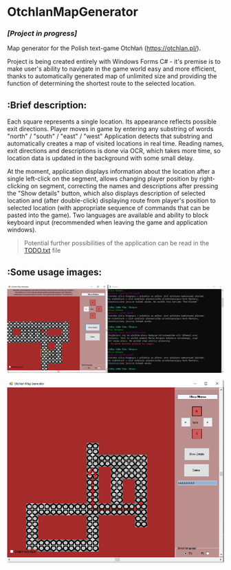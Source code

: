 # OtchlanMapGenerator
### ***[Project in progress]***

Map generator for the Polish text-game Otchłań (https://otchlan.pl/).

Project is being created entirely with Windows Forms C# - it's premise is to make user's ability to navigate in the game world easy and more efficient,
thanks to automatically generated map of unlimited size and providing the function of determining the shortest route to the selected location.

## :Brief description:

Each square represents a single location. Its appearance reflects possible exit directions. Player moves in game by entering any substring of words "north" / "south" / "east" / "west"
Application detects that substring and automatically creates a map of visited locations in real time.
Reading names, exit directions and descriptions is done via OCR, which takes more time, so location data is updated in the background with some small delay.

At the moment, application displays information about the location after a single left-click on the segment, allows changing player position by right-clicking on segment, correcting the names and descriptions after pressing the "Show details" button, which also displays description of selected location and (after double-click) displaying route from player's position to selected location (with appropriate sequence of commands that can be pasted into the game).
Two languages are available and ability to block keyboard input (recommended when leaving the game and application windows).

>Potential further possibilities of the application can be read in the [TODO.txt](TODO.txt) file


## :Some usage images:

![App Viev](https://github.com/chylaa/OtchlanMapGenerator/blob/master/AplicationViev.png)

![Route mapping](https://github.com/chylaa/OtchlanMapGenerator/blob/master/AplicationVievRoute.png)


